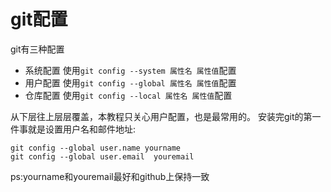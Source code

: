 # git配置
git有三种配置
- 系统配置  使用`git config --system 属性名 属性值`配置
- 用户配置  使用`git config --global 属性名 属性值`配置
- 仓库配置  使用`git config --local 属性名 属性值`配置

从下层往上层层覆盖，本教程只关心用户配置，也是最常用的。
安装完git的第一件事就是设置用户名和邮件地址:
```$xslt
git config --global user.name yourname
git config --global user.email  youremail
```
ps:yourname和youremail最好和github上保持一致

